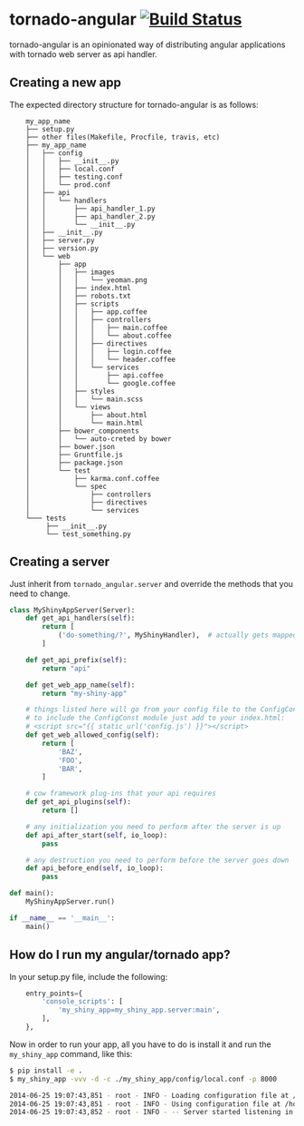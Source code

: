 tornado-angular [![Build Status](https://travis-ci.org/heynemann/tornado-angular.svg?branch=master)](https://travis-ci.org/heynemann/tornado-angular)
=====================================================================================================================================================

tornado-angular is an opinionated way of distributing angular applications with tornado web server as api handler.

Creating a new app
------------------

The expected directory structure for tornado-angular is as follows:

```
    my_app_name
    ├── setup.py
    ├── other files(Makefile, Procfile, travis, etc)
    ├── my_app_name
    │   ├── config
    │   │   ├── __init__.py
    │   │   ├── local.conf
    │   │   ├── testing.conf
    │   │   └── prod.conf
    │   ├── api
    │   │   └── handlers
    │   │       ├── api_handler_1.py
    │   │       ├── api_handler_2.py
    │   │       └── __init__.py
    │   ├── __init__.py
    │   ├── server.py
    │   ├── version.py
    │   └── web
    │       ├── app
    │       │   ├── images
    │       │   │   └── yeoman.png
    │       │   ├── index.html
    │       │   ├── robots.txt
    │       │   ├── scripts
    │       │   │   ├── app.coffee
    │       │   │   ├── controllers
    │       │   │   │   ├── main.coffee
    │       │   │   │   └── about.coffee
    │       │   │   ├── directives
    │       │   │   │   ├── login.coffee
    │       │   │   │   └── header.coffee
    │       │   │   └── services
    │       │   │       ├── api.coffee
    │       │   │       └── google.coffee
    │       │   ├── styles
    │       │   │   └── main.scss
    │       │   └── views
    │       │       ├── about.html
    │       │       └── main.html
    │       ├── bower_components
    │       │   └── auto-creted by bower
    │       ├── bower.json
    │       ├── Gruntfile.js
    │       ├── package.json
    │       └── test
    │           ├── karma.conf.coffee
    │           └── spec
    │               ├── controllers
    │               ├── directives
    │               └── services
    └─── tests
         ├── __init__.py
         └── test_something.py
```

Creating a server
-----------------

Just inherit from `tornado_angular.server` and override the methods that you need to change.

```python
class MyShinyAppServer(Server):
    def get_api_handlers(self):
        return [
            ('do-something/?', MyShinyHandler),  # actually gets mapped to /api/do-something/?
        ]

    def get_api_prefix(self):
        return "api"

    def get_web_app_name(self):
        return "my-shiny-app"

    # things listed here will go from your config file to the ConfigConst module in angular
    # to include the ConfigConst module just add to your index.html:
    # <script src="{{ static_url('config.js') }}"></script>
    def get_web_allowed_config(self):
        return [
            'BAZ',
            'FOO',
            'BAR',
        ]

    # cow framework plug-ins that your api requires
    def get_api_plugins(self):
        return []

    # any initialization you need to perform after the server is up
    def api_after_start(self, io_loop):
        pass

    # any destruction you need to perform before the server goes down
    def api_before_end(self, io_loop):
        pass

def main():
    MyShinyAppServer.run()

if __name__ == '__main__':
    main()
```

How do I run my angular/tornado app?
------------------------------------

In your setup.py file, include the following:

```python
    entry_points={
        'console_scripts': [
            'my_shiny_app=my_shiny_app.server:main',
        ],
    },
```

Now in order to run your app, all you have to do is install it and run the `my_shiny_app` command, like this:

```bash
$ pip install -e .
$ my_shiny_app -vvv -d -c ./my_shiny_app/config/local.conf -p 8000

2014-06-25 19:07:43,851 - root - INFO - Loading configuration file at /home/user/my-shiny-app/my_shiny_app/config/local.conf...
2014-06-25 19:07:43,851 - root - INFO - Using configuration file at /home/user/my-shiny-app/my_shiny_app/config/local.conf.
2014-06-25 19:07:43,852 - root - INFO - -- Server started listening in 0.0.0.0:8000 --
```
